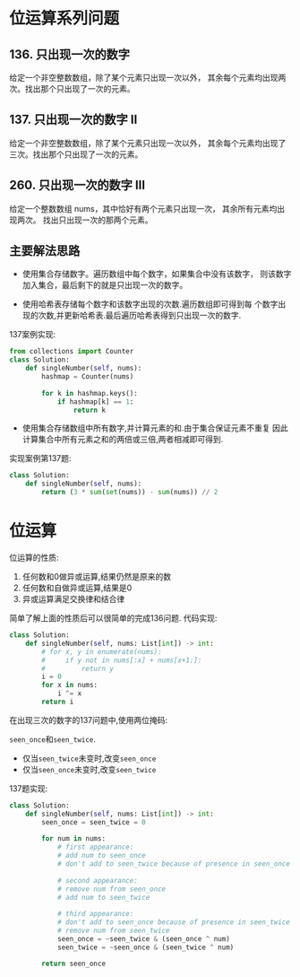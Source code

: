 # 位运算系列问题
## 136. 只出现一次的数字

给定一个非空整数数组，除了某个元素只出现一次以外，
其余每个元素均出现两次。找出那个只出现了一次的元素。

## 137. 只出现一次的数字 II

给定一个非空整数数组，除了某个元素只出现一次以外，
其余每个元素均出现了三次。找出那个只出现了一次的元素。

## 260. 只出现一次的数字 III

给定一个整数数组 nums，其中恰好有两个元素只出现一次，
其余所有元素均出现两次。 找出只出现一次的那两个元素。

## 主要解法思路

+ 使用集合存储数字。遍历数组中每个数字，如果集合中没有该数字，
则该数字加入集合，最后剩下的就是只出现一次的数字。

+ 使用哈希表存储每个数字和该数字出现的次数.遍历数组即可得到每
个数字出现的次数,并更新哈希表.最后遍历哈希表得到只出现一次的数字.

137案例实现:
```python
from collections import Counter
class Solution:
    def singleNumber(self, nums):
        hashmap = Counter(nums)
            
        for k in hashmap.keys():
            if hashmap[k] == 1:
                return k
```



+ 使用集合存储数组中所有数字,并计算元素的和.由于集合保证元素不重复
因此计算集合中所有元素之和的两倍或三倍,两者相减即可得到.

实现案例第137题:
```python
class Solution:
    def singleNumber(self, nums):
        return (3 * sum(set(nums)) - sum(nums)) // 2


```

# 位运算

位运算的性质:
1. 任何数和0做异或运算,结果仍然是原来的数
2. 任何数和自做异或运算,结果是0
3. 异或运算满足交换律和结合律 

简单了解上面的性质后可以很简单的完成136问题.
代码实现:
```python
class Solution:
    def singleNumber(self, nums: List[int]) -> int:
        # for x, y in enumerate(nums):
        #     if y not in nums[:x] + nums[x+1:]:
        #         return y
        i = 0
        for x in nums:
            i ^= x
        return i
```
在出现三次的数字的137问题中,使用两位掩码:

`seen_once`和`seen_twice`.
+ 仅当`seen_twice`未变时,改变`seen_once`
+ 仅当`seen_once`未变时,改变`seen_twice`

137题实现:
```python
class Solution:
    def singleNumber(self, nums: List[int]) -> int:
        seen_once = seen_twice = 0
        
        for num in nums:
            # first appearance: 
            # add num to seen_once 
            # don't add to seen_twice because of presence in seen_once
            
            # second appearance: 
            # remove num from seen_once 
            # add num to seen_twice
            
            # third appearance: 
            # don't add to seen_once because of presence in seen_twice
            # remove num from seen_twice
            seen_once = ~seen_twice & (seen_once ^ num)
            seen_twice = ~seen_once & (seen_twice ^ num)

        return seen_once

```


